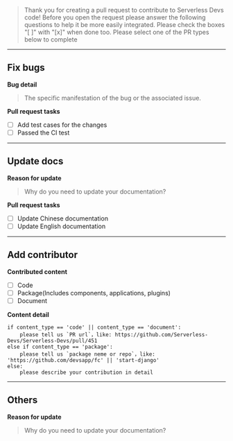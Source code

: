 > Thank you for creating a pull request to contribute to Serverless Devs code! Before you open the request please answer the following questions to help it be more easily integrated. Please check the boxes "[ ]" with "[x]" when done too.
> Please select one of the PR types below to complete 

---------------------

## Fix bugs

**Bug detail**
> The specific manifestation of the bug or the associated issue.

**Pull request tasks**
- [ ] Add test cases for the changes
- [ ] Passed the CI test

---------------------

## Update docs

**Reason for update**
> Why do you need to update your documentation?

**Pull request tasks**
- [ ] Update Chinese documentation
- [ ] Update English documentation

---------------------

## Add contributor

**Contributed content**
- [ ] Code
- [ ] Package(Includes components, applications, plugins)
- [ ] Document

**Content detail**
```
if content_type == 'code' || content_type == 'document':
    please tell us `PR url`，like: https://github.com/Serverless-Devs/Serverless-Devs/pull/451
else if content_type == 'package':
    please tell us `package neme or repo`，like: 'https://github.com/devsapp/fc' || 'start-django'
else:
    please describe your contribution in detail
```

---------------------

## Others

**Reason for update**
> Why do you need to update your documentation?
